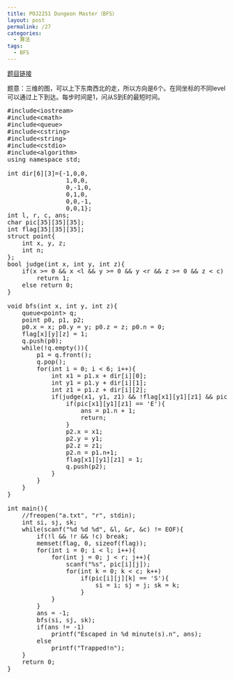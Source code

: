 ```yaml
---
title: POJ2251 Dungeon Master（BFS）
layout: post
permalink: /27
categories:
  - 算法
tags:
  - BFS
---
```

<a href="http://poj.org/problem?id=2251" target="_blank">题目链接</a>

题意：三维的图，可以上下东南西北的走，所以方向是6个。在同坐标的不同level可以通过上下到达。每步时间是1，问从S到E的最短时间。

<pre class="brush: cpp; title: ; notranslate" title="">#include&lt;iostream&gt;
#include&lt;cmath&gt;
#include&lt;queue&gt;
#include&lt;cstring&gt;
#include&lt;string&gt;
#include&lt;cstdio&gt;
#include&lt;algorithm&gt;
using namespace std;

int dir[6][3]={-1,0,0,
                1,0,0,
                0,-1,0,
                0,1,0,
                0,0,-1,
                0,0,1};
int l, r, c, ans;
char pic[35][35][35];
int flag[35][35][35];
struct point{
    int x, y, z;
    int n;
};
bool judge(int x, int y, int z){
    if(x &gt;= 0 && x &lt;l && y &gt;= 0 && y &lt;r && z &gt;= 0 && z &lt; c)
        return 1;
    else return 0;
}

void bfs(int x, int y, int z){
    queue&lt;point&gt; q;
    point p0, p1, p2;
    p0.x = x; p0.y = y; p0.z = z; p0.n = 0;
    flag[x][y][z] = 1;
    q.push(p0);
    while(!q.empty()){
        p1 = q.front();
        q.pop();
        for(int i = 0; i &lt; 6; i++){
            int x1 = p1.x + dir[i][0];
			int y1 = p1.y + dir[i][1];
			int z1 = p1.z + dir[i][2];
			if(judge(x1, y1, z1) && !flag[x1][y1][z1] && pic[x1][y1][z1] != '#'){
				if(pic[x1][y1][z1] == 'E'){
					ans = p1.n + 1;
					return;
				}
				p2.x = x1;
				p2.y = y1;
				p2.z = z1;
				p2.n = p1.n+1;
				flag[x1][y1][z1] = 1;
				q.push(p2);
			}
        }
    }
}

int main(){
    //freopen("a.txt", "r", stdin);
    int si, sj, sk;
    while(scanf("%d %d %d", &l, &r, &c) != EOF){
        if(!l && !r && !c) break;
        memset(flag, 0, sizeof(flag));
        for(int i = 0; i &lt; l; i++){
            for(int j = 0; j &lt; r; j++){
                scanf("%s", pic[i][j]);
                for(int k = 0; k &lt; c; k++)
                    if(pic[i][j][k] == 'S'){
                        si = i; sj = j; sk = k;
                    }
            }
        }
        ans = -1;
        bfs(si, sj, sk);
        if(ans != -1)
		    printf("Escaped in %d minute(s).n", ans);
		else
		    printf("Trapped!n");
    }
    return 0;
}
</pre>